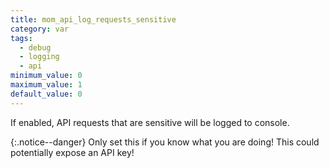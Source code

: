 ```yaml
---
title: mom_api_log_requests_sensitive
category: var
tags:
  - debug
  - logging
  - api
minimum_value: 0
maximum_value: 1
default_value: 0
---
```


If enabled, API requests that are sensitive will be logged to console.

{:.notice--danger}
Only set this if you know what you are doing! This could potentially expose an API key!
